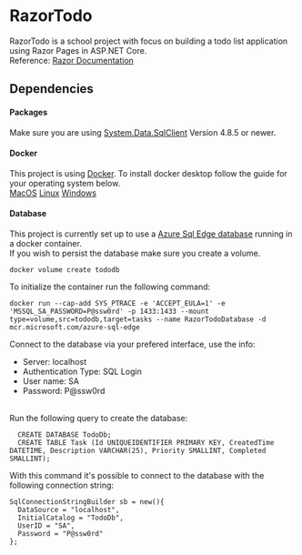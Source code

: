 # RazorTodo
RazorTodo is a school project with focus on building a todo list application using Razor Pages in ASP.NET Core. <br>
Reference: [Razor Documentation](https://learn.microsoft.com/en-us/aspnet/core/razor-pages/?view=aspnetcore-7.0&tabs=visual-studio)
## Dependencies
#### Packages
Make sure you are using [System.Data.SqlClient](https://www.nuget.org/packages/System.Data.SqlClient) Version 4.8.5 or newer.
#### Docker
This project is using [Docker](https://www.docker.com/). To install docker desktop follow the guide for your operating system below. <br>
[MacOS](https://docs.docker.com/desktop/install/mac-install/) 
[Linux](https://docs.docker.com/desktop/install/linux-install/) 
[Windows](https://docs.docker.com/desktop/install/windows-install/)


#### Database
This project is currently set up to use a [Azure Sql Edge database](https://hub.docker.com/_/microsoft-azure-sql-edge) running in a docker container. <br>
If you wish to persist the database make sure you create a volume.

```
docker volume create tododb
```

To initialize the container run the following command:

```
docker run --cap-add SYS_PTRACE -e 'ACCEPT_EULA=1' -e 'MSSQL_SA_PASSWORD=P@ssw0rd' -p 1433:1433 --mount type=volume,src=tododb,target=tasks --name RazorTodoDatabase -d mcr.microsoft.com/azure-sql-edge
```

Connect to the database via your prefered interface, use the info:
- Server: localhost
- Authentication Type: SQL Login
- User name: SA
- Password: P@ssw0rd
<br>
Run the following query to create the database:

```
  CREATE DATABASE TodoDb;
  CREATE TABLE Task (Id UNIQUEIDENTIFIER PRIMARY KEY, CreatedTime DATETIME, Description VARCHAR(25), Priority SMALLINT, Completed SMALLINT);
```

With this command it's possible to connect to the database with the following connection string:

```
SqlConnectionStringBuilder sb = new(){
  DataSource = "localhost",
  InitialCatalog = "TodoDb",
  UserID = "SA",
  Password = "P@ssw0rd"
};
```
